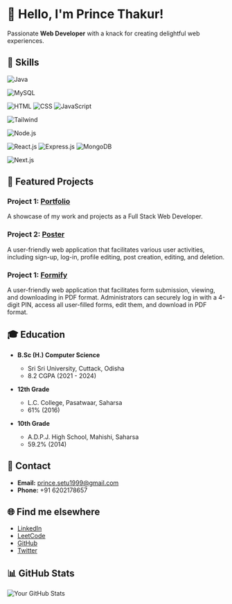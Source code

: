 # 👋 Hello, I'm Prince Thakur!

Passionate **Web Developer** with a knack for creating delightful web experiences. 



## 🚀 Skills


![Java](https://img.shields.io/badge/Java-Intermediate-blue)

![MySQL](https://img.shields.io/badge/MySQL-Intermediate-blue)


![HTML](https://img.shields.io/badge/HTML-Intermediate-blue)
![CSS](https://img.shields.io/badge/CSS-Intermediate-blue)
![JavaScript](https://img.shields.io/badge/JavaScript-Intermediate-blue)

![Tailwind](https://img.shields.io/badge/Tailwind-Intermediate-blue)

![Node.js](https://img.shields.io/badge/Node.js-Intermediate-blue)

![React.js](https://img.shields.io/badge/React.js-Intermediate-blue)
![Express.js](https://img.shields.io/badge/Express.js-Intermediate-blue)
![MongoDB](https://img.shields.io/badge/MongoDB-Intermediate-blue)


![Next.js](https://img.shields.io/badge/Next.js-Intermediate-blue)


## 🚀 Featured Projects

### Project 1: [Portfolio](link-to-portfolio)
A showcase of my work and projects as a Full Stack Web Developer.

### Project 2: [Poster](link-to-poster)
A user-friendly web application that facilitates various user activities, including sign-up, log-in, profile editing, post creation, editing, and deletion.

### Project 1: [Formify](link-to-formify)
A user-friendly web application that facilitates form submission, viewing, and downloading in PDF format.
Administrators can securely log in with a 4-digit PIN, access all user-filled forms, edit them, and download in PDF format.



## 🎓 Education

- **B.Sc (H.) Computer Science**
  - Sri Sri University, Cuttack, Odisha
  - 8.2 CGPA (2021 - 2024)

- **12th Grade**
  - L.C. College, Pasatwaar, Saharsa
  - 61% (2016)

- **10th Grade**
  - A.D.P.J. High School, Mahishi, Saharsa
  - 59.2% (2014)



## 📧 Contact

- **Email:** prince.setu1999@gmail.com
- **Phone:** +91 6202178657



## 🌐 Find me elsewhere

- [LinkedIn](https://www.linkedin.com/in/princethakur1999/)
- [LeetCode](https://leetcode.com/princethakur1999/)
- [GitHub](https://github.com/princethakur1999)
- [Twitter](https://twitter.com/yourhandle)



## 📊 GitHub Stats

![Your GitHub Stats](https://github-readme-stats.vercel.app/api?username=princethakur1999&show_icons=true&theme=radical)
